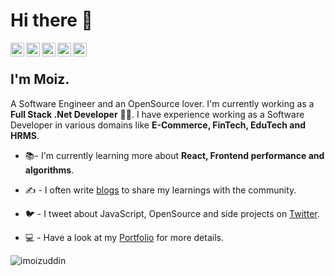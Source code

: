# Hi there 👋


<a href="https://twitter.com/moizcodes">
  <img align="left" alt="Moiz Qureshi | Twitter" width="22px" src="https://cdn.jsdelivr.net/npm/simple-icons@v3/icons/twitter.svg" />
</a>
<a href="https://www.linkedin.com/in/imoizuddin/">
  <img align="left" alt="Moiz's LinkdeIN" width="22px" src="https://cdn.jsdelivr.net/npm/simple-icons@v3/icons/linkedin.svg" />
</a>
<a href="https://www.instagram.com/imoizuddin/">
  <img align="left" alt="Moiz's Instagram" width="22px" src="https://cdn.jsdelivr.net/npm/simple-icons@v3/icons/instagram.svg" />
</a>
<a href="https://hackerrank.com/moizcodes/">
  <img align="left" alt="Moiz's Hackerrank" width="22px" src="https://cdn.jsdelivr.net/npm/simple-icons@v3/icons/hackerrank.svg" />
</a>
<a href="https://medium.com/@imoizuddin">
  <img align="left" alt="Moiz's Medium" width="22px" src="https://cdn.jsdelivr.net/npm/simple-icons@v3/icons/medium.svg" />
</a>
<br>

 ## I'm Moiz. 

A Software Engineer and an OpenSource lover. I'm currently working as a **Full Stack .Net Developer**  :man_technologist:.
I have experience working as a Software Developer in various domains like **E-Commerce, FinTech, EduTech and HRMS**.

- 📚- I'm currently learning more about **React, Frontend performance and algorithms**.

- :writing_hand: - I often write [blogs](https://medium.com/@imoizuddin) to share my learnings with the community.

- :bird: - I tweet about JavaScript, OpenSource and side projects on [Twitter](https://twitter.com/moizcodes).

- :computer: - Have a look at my [Portfolio](https://www.imoizuddin.github.io/) for more details.




<p align="left"> <img src="https://komarev.com/ghpvc/?username=imoizuddin&label=Profile%20views&color=0e75b6&style=flat" alt="imoizuddin" /> </p>
<!--
<p><img align="center" src="https://github-readme-stats.vercel.app/api?username=imoizuddin&show_icons=true&locale=en" alt="imoizuddin" /></p>
<p><img align="center" src="https://github-readme-streak-stats.herokuapp.com/?user=imoizuddin&" alt="imoizuddin" /></p>

at **[IBM](https://ibm.com/)**
-->
